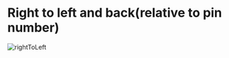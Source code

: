 # Right to left and back(relative to pin number)

![rightToLeft](https://github.com/Edveika/Arduino-LED/assets/113787144/270fbd98-7ad1-499b-adb4-22c6e3f12eac)
